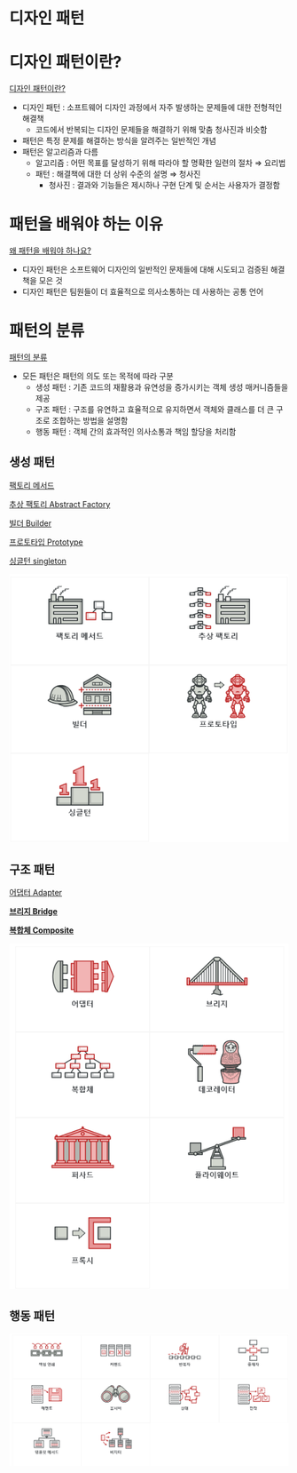 # 디자인 패턴

# 디자인 패턴이란?

[디자인 패턴이란?](https://refactoring.guru/ko/design-patterns/what-is-pattern)

- 디자인 패턴 : 소프트웨어 디자인 과정에서 자주 발생하는 문제들에 대한 전형적인 해결책
    - 코드에서 반복되는 디자인 문제들을 해결하기 위해 맞춤 청사진과 비슷함
- 패턴은 특정 문제를 해결하는 방식을 알려주는 일반적인 개념
- 패턴은 알고리즘과 다름
    - 알고리즘 : 어떤 목표를 달성하기 위해 따라야 할 명확한 일련의 절차 ⇒ 요리법
    - 패턴 : 해결책에 대한 더 상위 수준의 설명 ⇒ 청사진
        - 청사진 : 결과와 기능들은 제시하나 구현 단계 및 순서는 사용자가 결정함

# 패턴을 배워야 하는 이유

[왜 패턴을 배워야 하나요?](https://refactoring.guru/ko/design-patterns/why-learn-patterns)

- 디자인 패턴은 소프트웨어 디자인의 일반적인 문제들에 대해 시도되고 검증된 해결책을 모은 것
- 디자인 패턴은 팀원들이 더 효율적으로 의사소통하는 데 사용하는 공통 언어

# 패턴의 분류

[패턴의 분류](https://refactoring.guru/ko/design-patterns/classification)

- 모든 패턴은 패턴의 의도 또는 목적에 따라 구분
    - 생성 패턴 : 기존 코드의 재활용과 유연성을 증가시키는 객체 생성 매커니즘들을 제공
    - 구조 패턴 : 구조를 유연하고 효율적으로 유지하면서 객체와 클래스를 더 큰 구조로 조합하는 방법을 설명함
    - 행동 패턴 : 객체 간의 효과적인 의사소통과 책임 할당을 처리함

## 생성 패턴

[팩토리 메서드](https://www.notion.so/02c3258a19904f5284dee336d4cdfeb9?pvs=21)

[추상 팩토리 Abstract Factory](https://www.notion.so/Abstract-Factory-6f1b147884124e83ae29fcf529e34605?pvs=21)

[빌더 Builder](https://www.notion.so/Builder-a324a8e155c74c1a967ef5771da9978e?pvs=21)

[프로토타입 Prototype](https://www.notion.so/Prototype-912f322e037d47ac93b413cfd5dff4bd?pvs=21)

[싱글턴 singleton](https://www.notion.so/singleton-1047f3f2e640423da7225ba9c4725aaf?pvs=21)

![Untitled](%E1%84%83%E1%85%B5%E1%84%8C%E1%85%A1%E1%84%8B%E1%85%B5%E1%86%AB%20%E1%84%91%E1%85%A2%E1%84%90%E1%85%A5%E1%86%AB%208d2bfdc22c454d9fb82d79cd79da0a8d/Untitled.png)

## 구조 패턴

[어댑터 Adapter](https://www.notion.so/Adapter-54c00a7aed134b8780561f06980d761f?pvs=21)

[**브리지 Bridge**](https://www.notion.so/Bridge-b8c2b9e4c5bd40aabd8f0a3a64ced19b?pvs=21)

[**복합체 Composite**](https://www.notion.so/Composite-e172a430f5bc435db3b497bd7e2d1c5f?pvs=21)

![Untitled](%E1%84%83%E1%85%B5%E1%84%8C%E1%85%A1%E1%84%8B%E1%85%B5%E1%86%AB%20%E1%84%91%E1%85%A2%E1%84%90%E1%85%A5%E1%86%AB%208d2bfdc22c454d9fb82d79cd79da0a8d/Untitled%201.png)

## 행동 패턴

![Untitled](%E1%84%83%E1%85%B5%E1%84%8C%E1%85%A1%E1%84%8B%E1%85%B5%E1%86%AB%20%E1%84%91%E1%85%A2%E1%84%90%E1%85%A5%E1%86%AB%208d2bfdc22c454d9fb82d79cd79da0a8d/Untitled%202.png)